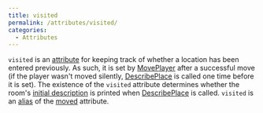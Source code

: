 ```yaml
---
title: visited
permalink: /attributes/visited/
categories: 
  - Attributes
---
```


`visited` is an [attribute](/attributes/) for keeping track of
whether a location has been entered previously. As such, it is set by
[MovePlayer](/routines/moveplayer/) after a successful move (if the
player wasn't moved silently, [DescribePlace](/guts/describeplace/)
is called one time before it is set). The existence of the `visited`
attribute determines whether the room's
[initial description](/properties/descriptions/#initial_desc) is printed when
[DescribePlace](/guts/describeplace/) is called. `visited` is an
[alias](/basics/alias/) of the [moved](/attributes/moved/) attribute.
